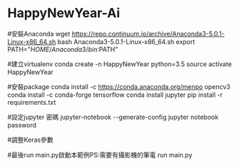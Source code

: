 # HappyNewYear-Ai

#安裝Anaconda
wget https://repo.continuum.io/archive/Anaconda3-5.0.1-Linux-x86_64.sh
bash Anaconda3-5.0.1-Linux-x86_64.sh
export PATH="$HOME/Anaconda3/bin:$PATH"

#建立virtualenv
conda create -n HappyNewYear python=3.5
source activate HappyNewYear

#安裝package 
conda install -c https://conda.anaconda.org/menpo opencv3
conda install -c conda-forge tensorflow
conda install jupyter
pip install -r requirements.txt

#設定jupyter 密碼
jupyter-notebook --generate-config
jupyter notebook password

#調整Keras參數


#最後run main.py啟動本範例PS:需要有攝影機的筆電
run main.py
